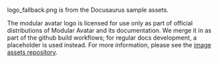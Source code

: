 ﻿logo_fallback.png is from the Docusaurus sample assets.

The modular avatar logo is licensed for use only as part of official distributions of Modular Avatar and its documentation.
We merge it in as part of the github build workflows; for regular docs development, a placeholder is used instead.
For more information, please see the [image assets repository](https://github.com/bdunderscore/modular-avatar-images).